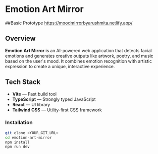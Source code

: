 # Emotion Art Mirror
##Basic Prototype
https://moodmirrorbyarushmita.netlify.app/

## Overview

**Emotion Art Mirror** is an AI-powered web application that detects facial emotions and generates creative outputs like artwork, poetry, and music based on the user's mood. It combines emotion recognition with artistic expression to create a unique, interactive experience.

## Tech Stack

- **Vite** — Fast build tool
- **TypeScript** — Strongly typed JavaScript
- **React** — UI library
- **Tailwind CSS** — Utility-first CSS framework

### Installation

```bash
git clone <YOUR_GIT_URL>
cd emotion-art-mirror
npm install
npm run dev
